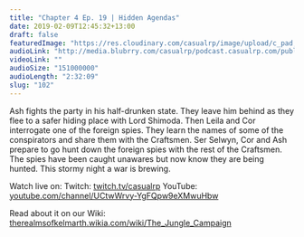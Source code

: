 ```yaml
---
title: "Chapter 4 Ep. 19 | Hidden Agendas"
date: 2019-02-09T12:45:32+13:00
draft: false
featuredImage: "https://res.cloudinary.com/casualrp/image/upload/c_pad,g_north,h_800,w_1600/v1549674952/chapter4/lighthouse.jpg"
audioLink: "http://media.blubrry.com/casualrp/podcast.casualrp.com/public/Chapter%204%20Ep.%2019%20_%20Hidden%20Agendas.mp3"
videoLink: ""
audioSize: "151000000"
audioLength: "2:32:09"
slug: "102"
---
```


Ash fights the party in his half-drunken state. They leave him behind as they flee to a safer hiding place with Lord Shimoda. Then Leila and Cor interrogate one of the foreign spies. They learn the names of some of the conspirators and share them with the Craftsmen. Ser Selwyn, Cor and Ash prepare to go hunt down the foreign spies with the rest of the Craftsmen. The spies have been caught unawares but now know they are being hunted. This stormy night a war is brewing.

Watch live on:
Twitch: [twitch.tv/casualrp](https://www.twitch.tv/casualrp)
YouTube: [youtube.com/channel/UCtwWrvy-YgFQpw9eXMwuHbw](https://www.youtube.com/channel/UCtwWrvy-YgFQpw9eXMwuHbw)

Read about it on our Wiki: [therealmsofkelmarth.wikia.com/wiki/The_Jungle_Campaign](http://therealmsofkelmarth.wikia.com/wiki/The_Jungle_Campaign)
